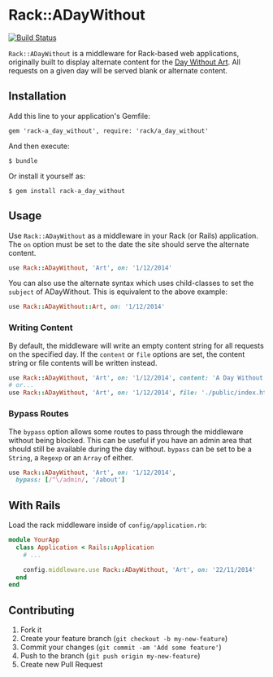 # Rack::ADayWithout

[![Build Status](https://travis-ci.org/jackjennings/rack-a_day_without.svg)](https://travis-ci.org/jackjennings/rack-a_day_without)

`Rack::ADayWithout` is a middleware for Rack-based web applications, originally built to display alternate content for the [Day Without Art](https://en.wikipedia.org/wiki/Day_Without_Art). All requests on a given day will be served blank or alternate content.

## Installation

Add this line to your application's Gemfile:

    gem 'rack-a_day_without', require: 'rack/a_day_without'

And then execute:

    $ bundle

Or install it yourself as:

    $ gem install rack-a_day_without

## Usage

Use `Rack::ADayWithout` as a middleware in your Rack (or Rails) application. The `on` option must be set to the date the site should serve the alternate content.

```ruby
use Rack::ADayWithout, 'Art', on: '1/12/2014'
```

You can also use the alternate syntax which uses child-classes to set the `subject` of ADayWithout. This is equivalent to the above example:

```ruby
use Rack::ADayWithout::Art, on: '1/12/2014'
```

### Writing Content

By default, the middleware will write an empty content string for all requests on the specified day. If the `content` or `file` options are set, the content string or file contents will be written instead.

```ruby
use Rack::ADayWithout, 'Art', on: '1/12/2014', content: 'A Day Without Art'
# or...
use Rack::ADayWithout, 'Art', on: '1/12/2014', file: './public/index.html'
```

### Bypass Routes

The `bypass` option allows some routes to pass through the middleware without being blocked. This can be useful if you have an admin area that should still be available during the day without. `bypass` can be set to be a `String`, a `Regexp` or an `Array` of either.

```ruby
use Rack::ADayWithout, 'Art', on: '1/12/2014',
  bypass: [/^\/admin/, '/about']
```

## With Rails

Load the rack middleware inside of `config/application.rb`:

```ruby
module YourApp
  class Application < Rails::Application
    # ...

    config.middleware.use Rack::ADayWithout, 'Art', on: '22/11/2014'
  end
end
```

## Contributing

1. Fork it
2. Create your feature branch (`git checkout -b my-new-feature`)
3. Commit your changes (`git commit -am 'Add some feature'`)
4. Push to the branch (`git push origin my-new-feature`)
5. Create new Pull Request
